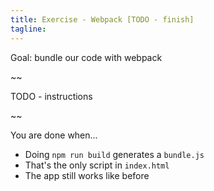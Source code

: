 ```yaml
---
title: Exercise - Webpack [TODO - finish]
tagline: 
---
```


<div class="goal"></div>

Goal: bundle our code with webpack

~~

TODO - instructions

~~

<div class="checklist"></div>

You are done when...

* Doing `npm run build` generates a `bundle.js`
* That's the only script in `index.html`
* The app still works like before
